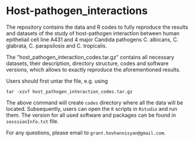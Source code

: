 # Host-pathogen_interactions

The repository contains the data and R codes to fully reproduce the results and datasets of the study of host-pathogen interaction between human epitheliail cell line A431 and 4 major Candida pathogens C. albicans, C. glabrata, C. parapsilosis and C. tropicalis.

The "host_pathogen_interaction_codes.tar.gz" contains all necessary datasets, their description, directory structure, codes and software versions, which allows to exactly reproduce the aforementioned results.

Users should first untar the file, e.g. using

```
tar -xzvf host_pathogen_interaction_codes.tar.gz
```

The above command will create `codes` directory where all the data will be located. Subsequently, users can open the `R` scripts in `Rstudio` and run them. The version for all used software and packages can be found in `sesssionInfo.txt` file.

For any questions, please email to `grant.hovhannisyan@gmail.com`.
